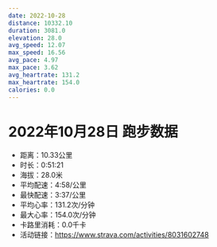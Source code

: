 ```yaml
---
date: 2022-10-28
distance: 10332.10
duration: 3081.0
elevation: 28.0
avg_speed: 12.07
max_speed: 16.56
avg_pace: 4.97
max_pace: 3.62
avg_heartrate: 131.2
max_heartrate: 154.0
calories: 0.0
---
```


# 2022年10月28日 跑步数据

- 距离：10.33公里
- 时长：0:51:21
- 海拔：28.0米
- 平均配速：4:58/公里
- 最快配速：3:37/公里
- 平均心率：131.2次/分钟
- 最大心率：154.0次/分钟
- 卡路里消耗：0.0千卡
- 活动链接：https://www.strava.com/activities/8031602748
